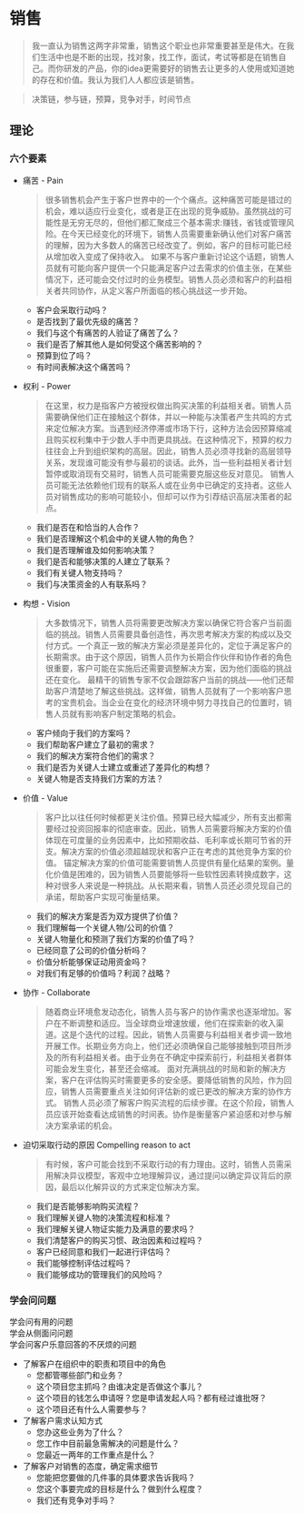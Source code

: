 # 销售
> 我一直认为销售这两字非常重，销售这个职业也非常重要甚至是伟大。在我们生活中也是不断的出现，找对象，找工作，面试，考试等都是在销售自己。而你研发的产品，你的idea更需要好的销售去让更多的人使用或知道她的存在和价值。我认为我们人人都应该是销售。

> 决策链，参与链，预算，竞争对手，时间节点

## 理论
### 六个要素

* 痛苦 - Pain

  > 很多销售机会产生于客户世界中的一个个痛点。这种痛苦可能是错过的机会，难以适应行业变化，或者是正在出现的竞争威胁。虽然挑战的可能性是无穷无尽的，但他们都汇聚成三个基本需求:赚钱，省钱或管理风险。在今天已经变化的环境下，销售人员需要重新确认他们对客户痛苦的理解，因为大多数人的痛苦已经改变了。例如，客户的目标可能已经从增加收入变成了保持收入。
  > 如果不与客户重新讨论这个话题，销售人员就有可能向客户提供一个只能满足客户过去需求的价值主张，在某些情况下，还可能会交付过时的业务模型。销售人员必须和客户的利益相关者共同协作，从定义客户所面临的核心挑战这一步开始。
  * 客户会采取行动吗？
  * 是否找到了最优先级的痛苦？
  * 我们与这个有痛苦的人验证了痛苦了么？
  * 我们是否了解其他人是如何受这个痛苦影响的？
  * 预算到位了吗？
  * 有时间表解决这个痛苦吗？

* 权利 - Power

  > 在这里，权力是指客户方被授权做出购买决策的利益相关者。销售人员需要确保他们正在接触这个群体，并以一种能与决策者产生共鸣的方式来定位解决方案。当遇到经济停滞或市场下行，这种方法会因预算缩减且购买权利集中于少数人手中而更具挑战。在这种情况下，预算的权力往往会上升到组织架构的高层。因此，销售人员必须寻找新的高层领导关系，发现谁可能没有参与最初的谈话。此外，当一些利益相关者计划暂停或取消现有交易时，销售人员可能需要克服这些反对意见。
  > 销售人员可能无法依赖他们现有的联系人或在业务中已确定的支持者。这些人员对销售成功的影响可能较小，但却可以作为引荐结识高层决策者的起点。

  * 我们是否在和恰当的人合作？
  * 我们是否理解这个机会中的关键人物的角色？
  * 我们是否理解谁及如何影响决策？
  * 我们是否和能够决策的人建立了联系？
  * 我们有关键人物支持吗？
  * 我们与决策资金的人有联系吗？

* 构想 - Vision

  > 大多数情况下，销售人员将需要更改解决方案以确保它符合客户当前面临的挑战。销售人员需要具备创造性，再次思考解决方案的构成以及交付方式。一个真正一致的解决方案必须是差异化的，定位于满足客户的长期需求。由于这个原因，销售人员作为长期合作伙伴和协作者的角色很重要，客户可能在实施后还需要调整解决方案，因为他们面临的挑战还在变化。
  > 最精干的销售专家不仅会跟踪客户当前的挑战——他们还帮助客户清楚地了解这些挑战。这样做，销售人员就有了一个影响客户思考的宝贵机会。当企业在变化的经济环境中努力寻找自己的位置时，销售人员就有影响客户制定策略的机会。

  * 客户倾向于我们的方案吗？
  * 我们帮助客户建立了最初的需求？
  * 我们的解决方案符合他们的需求？
  * 我们是否为关键人士建立或重述了差异化的构想？
  * 关键人物是否支持我们方案的方法？

* 价值 - Value

  > 客户比以往任何时候都更关注价值。预算已经大幅减少，所有支出都需要经过投资回报率的彻底审查。因此，销售人员需要将解决方案的价值体现在可度量的业务因素中，比如预期收益、毛利率或长期可节省的开支。解决方案的价值必须超越现状和客户正在考虑的其他竞争方案的价值。
  > 锚定解决方案的价值可能需要销售人员提供有量化结果的案例。量化价值是困难的，因为销售人员要能够将一些软性因素转换成数字，这种对很多人来说是一种挑战。从长期来看，销售人员还必须兑现自己的承诺，帮助客户实现可衡量结果。

  * 我们的解决方案是否为双方提供了价值？
  * 我们理解每一个关键人物/公司的价值？
  * 关键人物量化和预测了我们方案的价值了吗？
  * 已经同意了公司的价值分析吗？
  * 价值分析能够保证动用资金吗？
  * 对我们有足够的价值吗？利润？战略？

* 协作 - Collaborate

  > 随着商业环境愈发动态化，销售人员与客户的协作需求也逐渐增加。客户在不断调整和适应。当全球商业增速放缓，他们在探索新的收入渠道。这是个迭代的过程。因此，销售人员需要与利益相关者步调一致地开展工作。长期业务方向上，他们还必须确保自己能够接触到项目所涉及的所有利益相关者。由于业务在不确定中探索前行，利益相关者群体可能会发生变化，甚至还会缩减。
  > 面对充满挑战的时局和新的解决方案，客户在评估购买时需要更多的安全感。要降低销售的风险，作为回应，销售人员需要重点关注如何评估新的或已更改的解决方案的协作方式。
  > 销售人员必须了解客户购买流程的后续步骤。在这个阶段，销售人员应该开始查看达成销售的时间表。协作是衡量客户紧迫感和对参与解决方案承诺的机会。

* 迫切采取行动的原因 Compelling reason to act

  > 有时候，客户可能会找到不采取行动的有力理由。这时，销售人员需采用解决异议模型，客观中立地理解异议，通过提问以确定异议背后的原因，最后以化解异议的方式来定位解决方案。

  * 我们是否能够影响购买流程？
  * 我们理解关键人物的决策流程和标准？
  * 我们理解关键人物证实能力及满意的要求吗？
  * 我们清楚客户的购买习惯、政治因素和过程吗？
  * 客户已经同意和我们一起进行评估吗？
  * 我们能够控制评估过程吗？
  * 我们能够成功的管理我们的风险吗？

### 学会问问题
学会问有用的问题  
学会从侧面问问题  
学会问客户乐意回答的不厌烦的问题

* 了解客户在组织中的职责和项目中的角色
  * 您都管哪些部门和业务？
  * 这个项目您主抓吗？由谁决定是否做这个事儿？
  * 这个项目的钱怎么申请呀？您是申请发起人吗？都有经过谁批呀？
  * 这个项目还有什么人需要参与？
* 了解客户需求认知方式
  * 您办这些业务为了什么？
  * 您工作中目前最急需解决的问题是什么？
  * 您最近一两年的工作重点是什么？
* 了解客户对销售的态度，确定需求细节
  * 您能把您要做的几件事的具体要求告诉我吗？
  * 您这个事要完成的目标是什么？做到什么程度？
  * 我们还有竞争对手吗？
